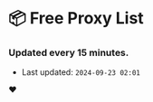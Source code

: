 # :package: Free Proxy List
### Updated every 15 minutes.

- Last updated: `2024-09-23 02:01`

:heart:
